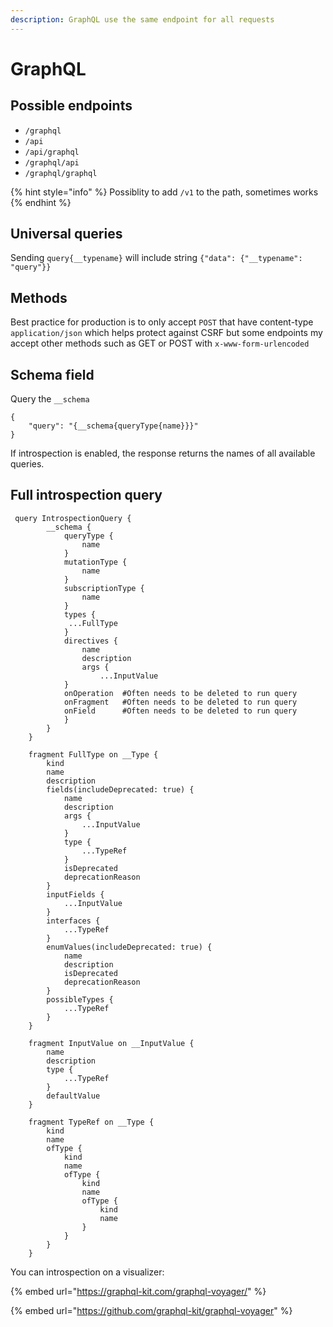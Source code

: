 ```yaml
---
description: GraphQL use the same endpoint for all requests
---
```


# GraphQL

## Possible endpoints

* `/graphql`
* `/api`
* `/api/graphql`
* `/graphql/api`
* `/graphql/graphql`

{% hint style="info" %}
Possiblity to add `/v1` to the path, sometimes works
{% endhint %}

## Universal queries

Sending `query{__typename}`  will include string `{"data": {"__typename": "query"}}` &#x20;



## Methods

Best practice for production is to only accept `POST` that have content-type `application/json` which helps protect against CSRF but some endpoints my accept other methods such as GET or POST with `x-www-form-urlencoded`&#x20;



## Schema field

Query the `__schema`&#x20;

```
{
    "query": "{__schema{queryType{name}}}"
}
```

If introspection is enabled, the response returns the names of all available queries.



## Full introspection query

```
 query IntrospectionQuery {
        __schema {
            queryType {
                name
            }
            mutationType {
                name
            }
            subscriptionType {
                name
            }
            types {
             ...FullType
            }
            directives {
                name
                description
                args {
                    ...InputValue
            }
            onOperation  #Often needs to be deleted to run query
            onFragment   #Often needs to be deleted to run query
            onField      #Often needs to be deleted to run query
            }
        }
    }

    fragment FullType on __Type {
        kind
        name
        description
        fields(includeDeprecated: true) {
            name
            description
            args {
                ...InputValue
            }
            type {
                ...TypeRef
            }
            isDeprecated
            deprecationReason
        }
        inputFields {
            ...InputValue
        }
        interfaces {
            ...TypeRef
        }
        enumValues(includeDeprecated: true) {
            name
            description
            isDeprecated
            deprecationReason
        }
        possibleTypes {
            ...TypeRef
        }
    }

    fragment InputValue on __InputValue {
        name
        description
        type {
            ...TypeRef
        }
        defaultValue
    }

    fragment TypeRef on __Type {
        kind
        name
        ofType {
            kind
            name
            ofType {
                kind
                name
                ofType {
                    kind
                    name
                }
            }
        }
    }
```

You can introspection on a visualizer:

{% embed url="https://graphql-kit.com/graphql-voyager/" %}

{% embed url="https://github.com/graphql-kit/graphql-voyager" %}
